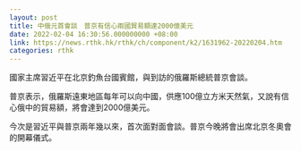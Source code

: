 ```yaml
---
layout: post
title: 中俄元首會談　普京有信心兩國貿易額達2000億美元
date: 2022-02-04 16:30:56.000000000 +08:00
link: https://news.rthk.hk/rthk/ch/component/k2/1631962-20220204.htm
categories: rthk
---
```


國家主席習近平在北京釣魚台國賓館，與到訪的俄羅斯總統普京會談。

普京表示，俄羅斯遠東地區每年可以向中國，供應100億立方米天然氣，又說有信心俄中的貿易額，將會達到2000億美元。

今次是習近平與普京兩年幾以來，首次面對面會談。普京今晚將會出席北京冬奧會的開幕儀式。
